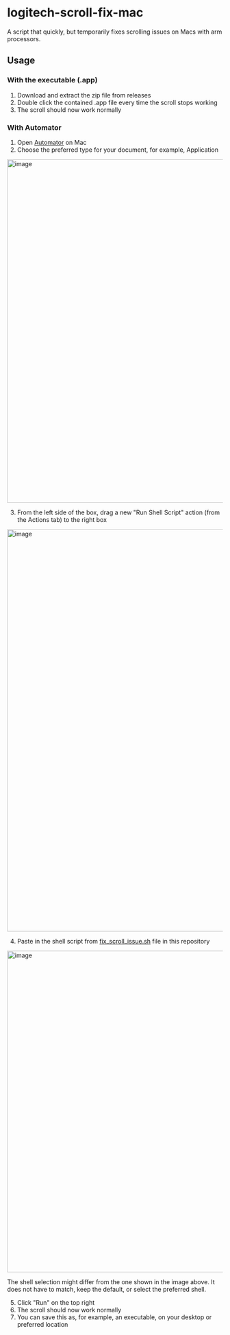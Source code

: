 # logitech-scroll-fix-mac
A script that quickly, but temporarily fixes scrolling issues on Macs with arm processors.

## Usage


### With the executable (.app)


1. Download and extract the zip file from releases
2. Double click the contained .app file every time the scroll stops working
3. The scroll should now work normally


### With Automator

1. Open [Automator](https://support.apple.com/en-gb/guide/automator/welcome/mac) on Mac
2. Choose the preferred type for your document, for example, Application 
<img width="800" alt="image" src="https://user-images.githubusercontent.com/26058048/192898781-994c8436-9e40-4189-af8f-fe73b04d25fd.png">

3. From the left side of the box, drag a new "Run Shell Script" action (from the Actions tab) to the right box
<img width="937" alt="image" src="https://user-images.githubusercontent.com/26058048/192898986-6bf3c930-660f-46bf-a28c-ac07d99d5136.png">

4. Paste in the shell script from [fix_scroll_issue.sh](https://github.com/MiikaW/logitech-scroll-fix-mac/blob/main/fix_scroll_issue.sh) file in this repository
<img width="749" alt="image" src="https://user-images.githubusercontent.com/26058048/192899288-c39a0447-7b30-480c-97cf-3fdc2c09facf.png">

The shell selection might differ from the one shown in the image above. It does not have to match, keep the default, or select the preferred shell.

5. Click "Run" on the top right
6. The scroll should now work normally
7. You can save this as, for example, an executable, on your desktop or preferred location
